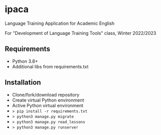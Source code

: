 # ipaca
Language Training Application for Academic English

For "Development of Language Training Tools" class, Winter 2022/2023


## Requirements

- Python 3.8+
- Additional libs from requirements.txt

## Installation

- Clone/fork/download repository
- Create virtual Python environment
- Active Python virtual environment
- `> pip install -r requirements.txt`
- `> python3 manage.py migrate`
- `> python3 manage.py read_lessons`
- `> python3 manage.py runserver`
